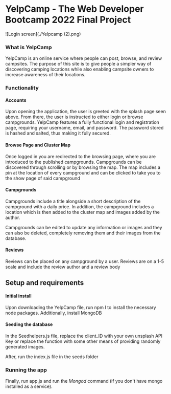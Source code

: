 # YelpCamp - The Web Developer Bootcamp 2022 Final Project
![Login screen](./Yelpcamp (2).png)

### What is YelpCamp

YelpCamp is an online service where people can post, browse, and review campsites. The purpose of this site is to give people a simpler way of discovering camping locations while also enabling campsite owners to increase awareness of their locations.

### Functionality

#### Accounts

Upon opening the application, the user is greeted with the splash page seen above. From there, the user is instructed to either login or browse campgrounds. YelpCamp features a fully functional login and registration page, requiring your username, email, and password. The password stored is hashed and salted, thus making it fully secured.

#### Browse Page and Cluster Map

Once logged in you are redirected to the browsing page, where you are introduced to the published campgrounds. Campgrounds can be discovered through scrolling or by browsing the map. The map includes a pin at the location of every campground and can be clicked to take you to the show page of said campground

#### Campgrounds

Campgrounds include a title alongside a short description of the campground with a daily price. In addition, the campground includes a location which is then added to the cluster map and images added by the author.

Campgrounds can be edited to update any information or images and they can also be deleted, completely removing them and their images from the database.

#### Reviews

Reviews can be placed on any campground by a user. Reviews are on a 1-5 scale and include the review author and a review body


## Setup and requirements


#### Initial install

Upon downloading the YelpCamp file, run npm I to install the necessary node packages. Additionally, install MongoDB

#### Seeding the database

In the Seedhelpers.js file, replace the client_ID with your own unsplash API Key or replace the function with some other means of providing randomly generated images.

After, run the index.js file in the seeds folder

### Running the app

Finally, run app.js and run the *Mongod* command (if you don't have mongo installed as a service).
